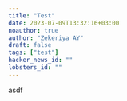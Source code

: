 ```yaml
---
title: "Test"
date: 2023-07-09T13:32:16+03:00
noauthor: true
author: "Zekeriya AY"
draft: false
tags: ["test"]
hacker_news_id: ""
lobsters_id: ""
---
```


asdf
